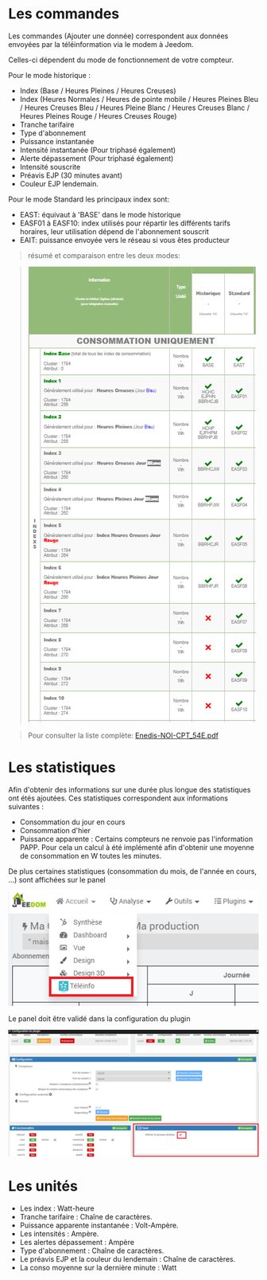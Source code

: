 Les commandes
===

Les commandes (Ajouter une donnée) correspondent aux données envoyées par la téléinformation via le modem à Jeedom.

Celles-ci dépendent du mode de fonctionnement de votre compteur.

Pour le mode historique :
-   Index (Base / Heures Pleines / Heures Creuses)
-   Index (Heures Normales / Heures de pointe mobile / Heures Pleines Bleu / Heures Creuses Bleu / Heures Pleine Blanc / Heures Creuses Blanc / Heures Pleines Rouge / Heures Creuses Rouge)
-   Tranche tarifaire
-   Type d'abonnement
-   Puissance instantanée
-   Intensité instantanée (Pour triphasé également)
-   Alerte dépassement (Pour triphasé également)
-   Intensité souscrite
-   Préavis EJP (30 minutes avant)
-   Couleur EJP lendemain.

Pour le mode Standard les principaux index sont:
- EAST: équivaut à 'BASE' dans le mode historique
- EASF01 à EASF10: index utilisés pour répartir les différents tarifs horaires, leur utilisation dépend de l'abonnement souscrit
- EAIT: puissance envoyée vers le réseau si vous êtes producteur



> résumé et comparaison entre les deux modes:

>  ![teleinfo61](../images/teleinformation_liste_index.png)

> Pour consulter la liste complète: [Enedis-NOI-CPT_54E.pdf](../images/Enedis-NOI-CPT_54E.pdf)


Les statistiques
===

Afin d'obtenir des informations sur une durée plus longue des statistiques ont étés ajoutées.
Ces statistiques correspondent aux informations suivantes :
-   Consommation du jour en cours
-   Consommation d'hier
-   Puissance apparente : Certains compteurs ne renvoie pas l'information PAPP. Pour cela un calcul à été implémenté afin d'obtenir une moyenne de consommation en W toutes les minutes.

De plus certaines statistiques (consommation du mois, de l'année en cours, ...) sont affichées sur le panel

  ![teleinfo61](../images/teleinformation_panel1.png)
  
  
Le panel doit être validé dans la configuration du plugin

  ![teleinfo62](../images/teleinformation_panel0.png)
  

Les unités
===

-   Les index : Watt-heure
-   Tranche tarifaire : Chaîne de caractères.
-   Puissance apparente instantanée : Volt-Ampère.
-   Les intensités : Ampère.
-   Les alertes dépassement : Ampère
-   Type d'abonnement : Chaîne de caractères.
-   Le préavis EJP et la couleur du lendemain : Chaîne de caractères.
-   La conso moyenne sur la dernière minute : Watt